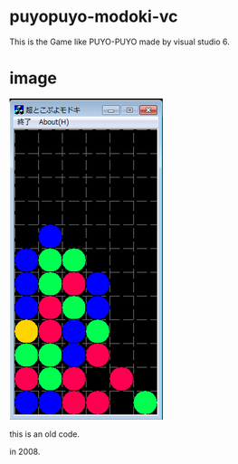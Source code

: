 # puyopuyo-modoki-vc
This is the Game like PUYO-PUYO made by visual studio 6. 

# image
![image](https://github.com/ichiwa/puyopuyo-modoki-vc/blob/master/res/puyomodoki.png)

this is an old code.

in 2008.
